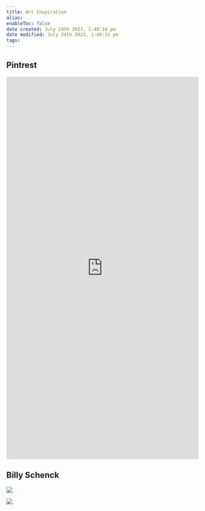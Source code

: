 ```yaml
---
title: Art Inspiration
alias: 
enableToc: false
date created: July 24th 2023, 1:40:16 pm
date modified: July 24th 2023, 1:40:31 pm
tags: 
---
```

## Pintrest
<iframe src='https://widgets.sociablekit.com/pinterest-board/iframe/178364' frameborder='0' width='100%' height='1000'></iframe>

## Billy Schenck

![](https://billyschenck.com/wp-content/gallery/home-page-1-2022-1//Advance-of-Western-Civilization-Med-Res.jpg)

![](https://d32dm0rphc51dk.cloudfront.net/T-AvLdNRzdDwxHRV44JIew/large.jpg)

